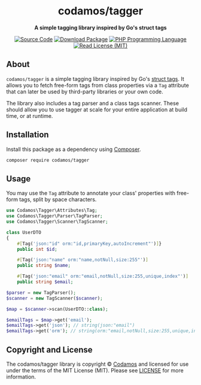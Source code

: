 <h1 align="center">codamos/tagger</h1>

<p align="center">
    <strong> A simple tagging library inspired by Go's struct tags</strong>
</p>

<p align="center">
    <a href="https://github.com/codamos-com-br/tagger"><img src="http://img.shields.io/badge/source-codamos-com-br/tagger-blue.svg?style=flat-square" alt="Source Code"></a>
    <a href="https://packagist.org/packages/codamos/tagger"><img src="https://img.shields.io/packagist/v/codamos/tagger.svg?style=flat-square&label=release" alt="Download Package"></a>
    <a href="https://php.net"><img src="https://img.shields.io/packagist/php-v/codamos/tagger.svg?style=flat-square&colorB=%238892BF" alt="PHP Programming Language"></a>
    <a href="https://github.com/codamos-com-br/tagger/blob/main/LICENSE"><img src="https://img.shields.io/packagist/l/codamos/tagger.svg?style=flat-square&colorB=darkcyan" alt="Read License (MIT)"></a>
</p>

## About

`codamos/tagger` is a simple tagging library inspired by Go's [struct tags](https://go.dev/ref/spec#Struct_types).
It allows you to  fetch free-form tags from class properties via a `Tag` attribute that can later be used by third-party
libraries or your own code.

The library also includes a tag parser and a class tags scanner. These should allow you to
use tagger at scale for your entire application at build time, or at runtime.

## Installation

Install this package as a dependency using [Composer](https://getcomposer.org).

``` bash
composer require codamos/tagger
```

## Usage

You may use the `Tag` attribute to annotate your class' properties with free-form tags, split by space characters.

```php
use Codamos\Tagger\Attributes\Tag;
use Codamos\Tagger\Parser\TagParser;
use Codamos\Tagger\Scanner\TagScanner;

class UserDTO
{
    #[Tag('json:"id" orm:"id,primaryKey,autoIncrement"')]}
    public int $id;

    #[Tag('json:"name" orm:"name,notNull,size:255"')]
    public string $name;

    #[Tag('json:"email" orm:"email,notNull,size:255,unique,index"')]
    public string $email;

$parser = new TagParser();
$scanner = new TagScanner($scanner);

$map = $scanner->scan(UserDTO::class);

$emailTags = $map->get('email');
$emailTags->get('json'); // string(json:"email")
$emailTags->get('orm'); // string(orm:"email,notNull,size:255,unique,index")
```

## Copyright and License

The codamos/tagger library is copyright © [Codamos](https://codamos.com.br)
and licensed for use under the terms of the
MIT License (MIT). Please see [LICENSE](LICENSE) for more information.
